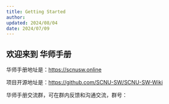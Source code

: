 ```yaml
---
title: Getting Started
author: 
updated: 2024/08/04
date: 2024/07/09
---
```


## 欢迎来到 **华师手册**

<!-- 华师手册是一个华南师范大学校园信息聚合的项目，希望能为华师的学生提供信息聚合和查询服务。本项目由华师学生发起，欢迎所有华师人参与建设。

因为第一版编写成员主要来自于广州国际校区，所以内容会偏重于广州国际校区。希望能联合五山校区、大学城校区，逐步完善内容，最终汇聚散布世界各地的华师人，一起完善这份手册。 -->

华师手册地址是：https://scnusw.online

项目开源地址是：https://github.com/SCNU-SW/SCNU-SW-Wiki

华师手册交流群，可在群内反馈和沟通交流，群号：



<script>
  // #758
  document.getElementsByClassName('md-nav__title')[1].click()
</script>